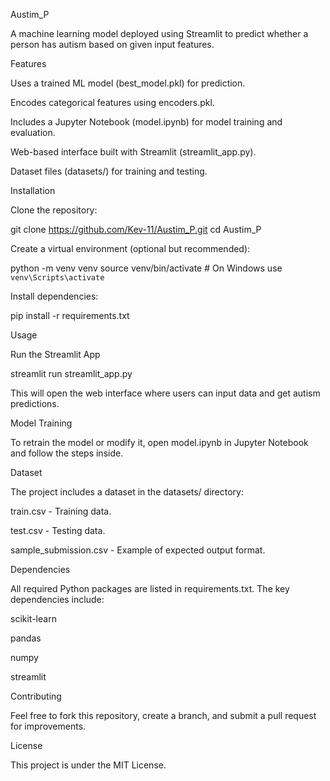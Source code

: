 Austim_P

A machine learning model deployed using Streamlit to predict whether a person has autism based on given input features.

Features

Uses a trained ML model (best_model.pkl) for prediction.

Encodes categorical features using encoders.pkl.

Includes a Jupyter Notebook (model.ipynb) for model training and evaluation.

Web-based interface built with Streamlit (streamlit_app.py).

Dataset files (datasets/) for training and testing.

Installation

Clone the repository:

git clone https://github.com/Kev-11/Austim_P.git
cd Austim_P

Create a virtual environment (optional but recommended):

python -m venv venv
source venv/bin/activate  # On Windows use `venv\Scripts\activate`

Install dependencies:

pip install -r requirements.txt

Usage

Run the Streamlit App

streamlit run streamlit_app.py

This will open the web interface where users can input data and get autism predictions.

Model Training

To retrain the model or modify it, open model.ipynb in Jupyter Notebook and follow the steps inside.

Dataset

The project includes a dataset in the datasets/ directory:

train.csv - Training data.

test.csv - Testing data.

sample_submission.csv - Example of expected output format.

Dependencies

All required Python packages are listed in requirements.txt. The key dependencies include:

scikit-learn

pandas

numpy

streamlit

Contributing

Feel free to fork this repository, create a branch, and submit a pull request for improvements.

License

This project is under the MIT License.
